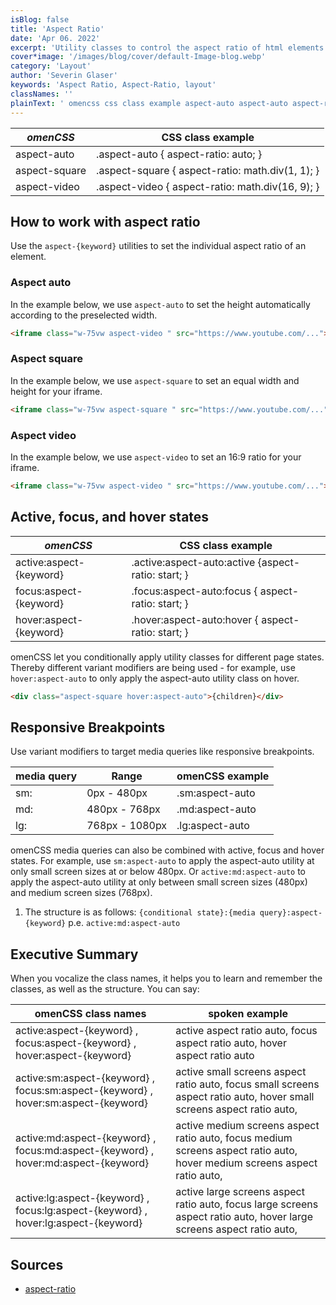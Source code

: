 ```yaml
---
isBlog: false
title: 'Aspect Ratio'
date: 'Apr 06. 2022'
excerpt: 'Utility classes to control the aspect ratio of html elements.'
cover*image: '/images/blog/cover/default-Image-blog.webp'
category: 'Layout'
author: 'Severin Glaser'
keywords: 'Aspect Ratio, Aspect-Ratio, layout'
classNames: ''
plainText: ' omencss css class example aspect-auto aspect-auto aspect-ratio: auto; aspect-square aspect-square aspect-ratio: math div 1 1 ; aspect-video aspect-video aspect-ratio: math div 16 9 ; how to work with aspect ratio use the `aspect keyword ` utilities to set the individual aspect ratio of an element aspect auto in the example below we use `aspect-auto` to set the height automatically according to the preselected width  aspect square in the example below we use `aspect-square` to set an equal width and height for your iframe  aspect video in the example below we use `aspect-video` to set an 16:9 ratio for your iframe  active focus and hover states omencss css class example active:aspect keyword active :aspect-auto:active aspect-ratio: start; focus:aspect keyword focus :aspect-auto:focus aspect-ratio: start; hover:aspect keyword hover :aspect-auto:hover aspect-ratio: start; omencss let you conditionally apply utility classes for different page states thereby different variant modifiers are being used for example use `hover:aspect-auto` to only apply the aspect-auto utility class on hover  responsive breakpoints use variant modifiers to target media queries like responsive breakpoints media query range omencss example sm: 0px 480px sm:aspect-auto md: 480px 768px md:aspect-auto lg: 768px 1080px lg:aspect-auto omencss media queries can also be combined with active focus and hover states for example use `sm:aspect-auto` to apply the aspect-auto utility at only small screen sizes at or below 480px or `active:md:aspect-auto` to apply the aspect-auto utility at only between small screen sizes 480px and medium screen sizes 768px 1 the structure is as follows: ` conditional state : media query :aspect keyword ` p e `active:md:aspect-auto` executive summary when you vocalize the class names it helps you to learn and remember the classes as well as the structure you can say: omencss class names spoken example active:aspect keyword focus:aspect keyword hover:aspect keyword active aspect ratio auto focus aspect ratio auto hover aspect ratio auto active:sm:aspect keyword focus:sm:aspect keyword hover:sm:aspect keyword active small screens aspect ratio auto focus small screens aspect ratio auto hover small screens aspect ratio auto active:md:aspect keyword focus:md:aspect keyword hover:md:aspect keyword active medium screens aspect ratio auto focus medium screens aspect ratio auto hover medium screens aspect ratio auto active:lg:aspect keyword focus:lg:aspect keyword hover:lg:aspect keyword active large screens aspect ratio auto focus large screens aspect ratio auto hover large screens aspect ratio auto sources aspect-ratio https: developer mozilla org en-us docs web css aspect-ratio '
---
```


| _omenCSS_     | CSS class example                                |
| ------------- | ------------------------------------------------ |
| aspect-auto   | .aspect-auto { aspect-ratio: auto; }             |
| aspect-square | .aspect-square { aspect-ratio: math.div(1, 1); } |
| aspect-video  | .aspect-video { aspect-ratio: math.div(16, 9); } |

## How to work with aspect ratio

Use the `aspect-{keyword}` utilities to set the individual aspect ratio of an element.

### Aspect auto

In the example below, we use `aspect-auto` to set the height automatically according to the preselected width.

```html
<iframe class="w-75vw aspect-video " src="https://www.youtube.com/..."></iframe>
```

### Aspect square

In the example below, we use `aspect-square` to set an equal width and height for your iframe.

```html
<iframe class="w-75vw aspect-square " src="https://www.youtube.com/..."></iframe>
```

### Aspect video

In the example below, we use `aspect-video` to set an 16:9 ratio for your iframe.

```html
<iframe class="w-75vw aspect-video " src="https://www.youtube.com/..."></iframe>
```

## Active, focus, and hover states

| _omenCSS_               | CSS class example                                   |
| ----------------------- | --------------------------------------------------- |
| active:aspect-{keyword} | .active\:aspect-auto:active {aspect-ratio: start; } |
| focus:aspect-{keyword}  | .focus\:aspect-auto:focus { aspect-ratio: start; }  |
| hover:aspect-{keyword}  | .hover\:aspect-auto:hover { aspect-ratio: start; }  |

omenCSS let you conditionally apply utility classes for different page states. Thereby different variant modifiers are being used - for example, use `hover:aspect-auto` to only apply the aspect-auto utility class on hover.

```html
<div class="aspect-square hover:aspect-auto">{children}</div>
```

## Responsive Breakpoints

Use variant modifiers to target media queries like responsive breakpoints.

| media query | Range          | omenCSS example |
| ----------- | -------------- | --------------- |
| sm:         | 0px - 480px    | .sm:aspect-auto |
| md:         | 480px - 768px  | .md:aspect-auto |
| lg:         | 768px - 1080px | .lg:aspect-auto |

omenCSS media queries can also be combined with active, focus and hover states. For example, use `sm:aspect-auto` to apply the aspect-auto utility at only small screen sizes at or below 480px. Or `active:md:aspect-auto` to apply the aspect-auto utility at only between small screen sizes (480px) and medium screen sizes (768px).

1. The structure is as follows: `{conditional state}:{media query}:aspect-{keyword}` p.e. `active:md:aspect-auto`

## Executive Summary

When you vocalize the class names, it helps you to learn and remember the classes, as well as the structure. You can say:

| omenCSS class names                                                                | spoken example                                                                                                           |
| ---------------------------------------------------------------------------------- | ------------------------------------------------------------------------------------------------------------------------ |
| active:aspect-{keyword} , focus:aspect-{keyword} , hover:aspect-{keyword}          | active aspect ratio auto, focus aspect ratio auto, hover aspect ratio auto                                               |
| active:sm:aspect-{keyword} , focus:sm:aspect-{keyword} , hover:sm:aspect-{keyword} | active small screens aspect ratio auto, focus small screens aspect ratio auto, hover small screens aspect ratio auto,    |
| active:md:aspect-{keyword} , focus:md:aspect-{keyword} , hover:md:aspect-{keyword} | active medium screens aspect ratio auto, focus medium screens aspect ratio auto, hover medium screens aspect ratio auto, |
| active:lg:aspect-{keyword} , focus:lg:aspect-{keyword} , hover:lg:aspect-{keyword} | active large screens aspect ratio auto, focus large screens aspect ratio auto, hover large screens aspect ratio auto,    |

## Sources

- [aspect-ratio](https://developer.mozilla.org/en-US/docs/Web/CSS/aspect-ratio)
